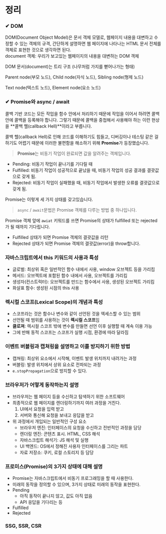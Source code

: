 # 정리

### ✔ DOM

DOM(Document Object Model)은 문서 객체 모델로, 웹페이지 내용을 대변하고 수정할 수 있는 객체의 규격, 간단하게 설명하면 웹 페이지에 나타나는 HTML 문서 전체를 객체로 표현한 것으로 생각하면 된다.  
document 객체: 우리가 보고있는 웹페이지의 내용을 대변하는 DOM 객체

DOM 문서(document)는 트리 구조 (나무처럼 가지를 뻗어나가는 형태)

Parent node(부모 노드), Child node(자식 노드), Sibling node(형제 노드)

Text node(텍스트 노드), Element node(요소 노드)

### ✔ Promise와 async / await

콜백 기반 코드는 모든 작업을 함수 안에서 처리하기 때문에 작업을 이어서 하려면 콜백 안에 콜백을 등록해야 합니다. 그렇기 때문에 콜백을 중첩해서 사용해야 하는 이런 현상을 **콜백 헬(callback Hell)**이라고 부릅니다.

콜백 헬(callback Hell)로 인해 코드를 이해하기도 힘들고, 디버깅이나 테스팅 같은 걸 하기도 어렵기 때문에 이러한 불편함을 해소하기 위해 **Promise**가 등장했습니다.

> **Promise**는 비동기 작업이 완료되면 값을 알려주는 객체입니다.

- Pending: 비동기 작업이 끝나기를 기다릴 때
- Fulfilled: 비동기 작업이 성공적으로 끝났을 때, 비동기 작업의 성공 결과를 결괏값으로 갖게 됨.
- Rejected: 비동기 작업이 실패했을 때, 비동기 작업에서 발생한 오류를 결괏값으로 갖게 됨.

Promise는 이렇게 세 가지 상태를 갖고있습니다.

> `async` / `await`문법은 Promise 객체를 다루는 방법 중 하나입니다.

Promise 객체 앞에 `awiat` 키워드를 쓰면 Promise의 상태가 fulfilled 또는 rejected가 될 때까지 기다립니다.

- Fulfilled 상태가 되면 Promise 객체의 결괏값을 리턴
- Rejected 상태가 되면 Promise 객체의 결괏값(error)을 throw합니다.

### 자바스크립트에서 this 키워드의 사용과 특성

- 글로벌: 최상위 혹은 일반적인 함수 내에서 사용, window 오브젝트 등을 가리킴
- 메서드: 오브젝트에 포함된 함수 내에서 사용, 오브젝트를 가리킴
- 생성자(컨스트럭터): 오브젝트를 만드는 함수에서 사용, 생성된 오브젝트 가리킴
- 화살표 함수: 생성된 시점의 this 사용

### 렉시컬 스코프(Lexical Scope)의 개념과 특성

- 스코프라는 것은 함수나 변수와 같이 선언된 것을 엑세스할 수 있는 범위
- 선언될 때 범위를 사용하는 것이 **렉시컬 스코프**임
- **클로져**: 렉시컬 스코프 밖에 변수를 만들면 선언 이후 실행할 때 계속 이용 가능
- 그에 반해 동적 스코프는 스코프가 실행 시점, 환경에 따라 달라짐

### 이벤트 버블링과 캡쳐링을 설명하고 이를 방지하기 위한 방법

- 캡쳐링: 최상위 요소에서 시작해, 이벤트 발생 위치까지 내려가는 과정
- 버블링: 발생 위치에서 상위 요소로 전파되는 과정
- `e.stopPropagation`으로 방지할 수 있다.

### 브라우저가 어떻게 동작하는지 설명

- 브라우저는 웹 페이지 등을 수신하고 탐색하기 위한 소프트웨어
- 최종적으로 웹 페이지를 렌더링하기까지 여러 과정을 거친다.
  1. UI에서 요청을 입력 받고
  2. 서버와 통신해 요청을 보내고 응답을 받고
- 위 과정에서 개입되는 일반적인 구성 요소
  - 브라우저 엔진: 인터페이스의 요청을 수신하고 전반적인 과정을 담당
  - 렌더링 엔진: 콘텐츠 표시. HTML, CSS 해석
  - 자바스크립트 해석기: JS 해석 및 실행
  - UI 백엔드: OS에서 정해진 사용자 인터페이스를 그리는 파트
  - 자료 저장소: 쿠키, 로컬 스토리지 등 담당

### 프로미스(Promise)의 3가지 상태에 대해 설명

- Promise는 자바스크립트에서 비동기 프로그래밍을 할 때 사용한다.
- 미래의 동작을 정의할 수 있으며, 3가지 상태로 미래의 동작을 표현한다.
- Pending
  - 아직 동작이 끝나지 않고, 값도 아직 없음
  - API 응답을 기다리는 등
- Fulfilled
- Rejected

### SSG, SSR, CSR
